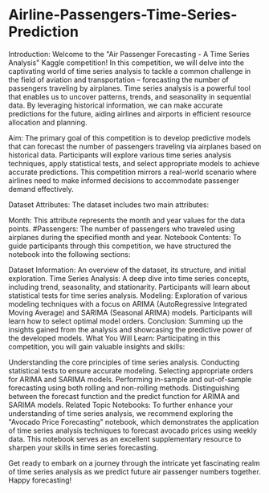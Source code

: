 # Airline-Passengers-Time-Series-Prediction

Introduction: Welcome to the "Air Passenger Forecasting - A Time Series Analysis" Kaggle competition! In this competition, we will delve into the captivating world of time series analysis to tackle a common challenge in the field of aviation and transportation – forecasting the number of passengers traveling by airplanes. Time series analysis is a powerful tool that enables us to uncover patterns, trends, and seasonality in sequential data. By leveraging historical information, we can make accurate predictions for the future, aiding airlines and airports in efficient resource allocation and planning.

Aim: The primary goal of this competition is to develop predictive models that can forecast the number of passengers traveling via airplanes based on historical data. Participants will explore various time series analysis techniques, apply statistical tests, and select appropriate models to achieve accurate predictions. This competition mirrors a real-world scenario where airlines need to make informed decisions to accommodate passenger demand effectively.

Dataset Attributes: The dataset includes two main attributes:

Month: This attribute represents the month and year values for the data points.
#Passengers: The number of passengers who traveled using airplanes during the specified month and year.
Notebook Contents: To guide participants through this competition, we have structured the notebook into the following sections:

Dataset Information: An overview of the dataset, its structure, and initial exploration.
Time Series Analysis: A deep dive into time series concepts, including trend, seasonality, and stationarity. Participants will learn about statistical tests for time series analysis.
Modeling: Exploration of various modeling techniques with a focus on ARIMA (AutoRegressive Integrated Moving Average) and SARIMA (Seasonal ARIMA) models. Participants will learn how to select optimal model orders.
Conclusion: Summing up the insights gained from the analysis and showcasing the predictive power of the developed models.
What You Will Learn: Participating in this competition, you will gain valuable insights and skills:

Understanding the core principles of time series analysis.
Conducting statistical tests to ensure accurate modeling.
Selecting appropriate orders for ARIMA and SARIMA models.
Performing in-sample and out-of-sample forecasting using both rolling and non-rolling methods.
Distinguishing between the forecast function and the predict function for ARIMA and SARIMA models.
Related Topic Notebooks: To further enhance your understanding of time series analysis, we recommend exploring the "Avocado Price Forecasting" notebook, which demonstrates the application of time series analysis techniques to forecast avocado prices using weekly data. This notebook serves as an excellent supplementary resource to sharpen your skills in time series forecasting.

Get ready to embark on a journey through the intricate yet fascinating realm of time series analysis as we predict future air passenger numbers together. Happy forecasting!
